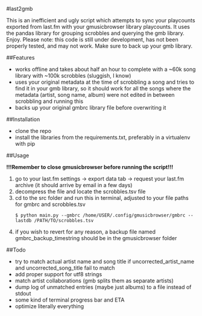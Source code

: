 #last2gmb

This is an inefficient and ugly script which attempts to sync your playcounts exported from last.fm with your gmusicbrowser library playcounts. It uses the pandas library for grouping scrobbles and querying the gmb library. Enjoy.
Please note: this code is still under development, has not been properly tested, and may not work. Make sure to back up your gmb library.

##Features

- works offline and takes about half an hour to complete with a ~60k song library with ~100k scrobbles (sluggish, I know)
- uses your original metadata at the time of scrobbling a song and tries to find it in your gmb library, so it should work for all the songs where the metadata (artist, song name, album) were not edited in between scrobbling and running this
- backs up your original gmbrc library file before overwriting it

##Installation

- clone the repo
- install the libraries from the requirements.txt, preferably in a virtualenv with pip

##Usage 

**!!!Remember to close gmusicbrowser before running the script!!!**

1. go to your last.fm settings -> export data tab -> request your last.fm archive (it should arrive by email in a few days)
2. decompress the file and locate the scrobbles.tsv file
3. cd to the src folder and run this in terminal, adjusted to your file paths for gmbrc and scrobbles.tsv
   ```
   $ python main.py --gmbrc /home/USER/.config/gmusicbrowser/gmbrc --lastdb /PATH/TO/scrobbles.tsv
   ```
4. if you wish to revert for any reason, a backup file named gmbrc_backup_timestring should be in the gmusicbrowser folder

##Todo

- try to match actual artist name and song title if uncorrected_artist_name and uncorrected_song_title fail to match
- add proper support for utf8 strings
- match artist collaborations (gmb splits them as separate artists)
- dump log of unmatched entries (maybe just albums) to a file instead of stdout
- some kind of terminal progress bar and ETA
- optimize literally everything